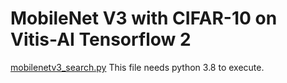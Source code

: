 # MobileNet V3 with CIFAR-10 on Vitis-AI Tensorflow 2

[mobilenetv3_search.py](mobilenetv3_search.py)  This file needs python 3.8 to execute.
